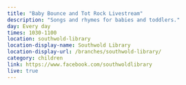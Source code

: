 ```yaml
---
title: "Baby Bounce and Tot Rock Livestream"
description: "Songs and rhymes for babies and toddlers."
day: Every day
times: 1030-1100
location: southwold-library
location-display-name: Southwold Library
location-display-url: /branches/southwold-library/
category: children
link: https://www.facebook.com/southwoldlibrary
live: true
---
```

